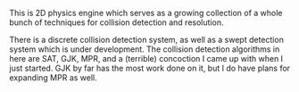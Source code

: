 <p>
This is 2D physics engine which serves as a growing collection of a whole bunch of techniques for collision detection and resolution.
</p>
<p>
There is a discrete collision detection system, as well as a swept detection system which is under development. The collision detection algorithms in here are SAT, GJK, MPR, and a (terrible) concoction I came up with when I just started. GJK by far has the most work done on it, but I do have plans for expanding MPR as well. 
</p>
